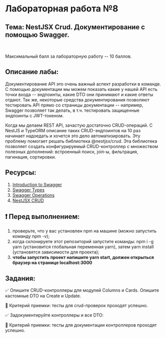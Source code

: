 # Лабораторная работа №8

## Тема: NestJSX Crud. Документирование с помощью Swagger.

<br/>

Максимальный балл за лабораторную работу -- 10 баллов.

## Описание лабы:

Документирование API это очень важный аспект разработки в команде. С помощью документации мы можем показать какие у нашей API есть точки входа -- эндпоинты, какие DTO они принимают и какие ответы отдают. Так же, некоторые средства документирования позволяют тестировать API прямо со страницы документации -- например, Swagger позволяет так делать, в т.ч. тестировать защищенные эндпоинты с JWT-токеном.

Когда мы делаем REST API, зачастую достаточно CRUD-операций. С NestJS и TypeORM описание таких CRUD-эндпоинтов на 10 раз начинает надоедать и хочется это дело автоматизировать. Эту проблему помогает решать библиотека @nestjsx/crud. Эта библиотека позволяет создать конфигурируемый CRUD-контроллер с множеством полезных дополнений: встроенный поиск, join-ы, фильтрация, пагинация, сортировки.

## Ресурсы:

1. [Introduction to Swagger](https://docs.nestjs.com/openapi/introduction)
2. [Swagger Types](https://docs.nestjs.com/openapi/types-and-parameters)
3. [Swagger Operations](https://docs.nestjs.com/openapi/operations)
4. [NestJSX CRUD](https://github.com/nestjsx/crud/wiki/Controllers#description)

## ❗️ <b>Перед выполнением</b>:

1. проверьте, что у вас установлен npm на машине (можно запустить команду npm -v);
2. когда склонируете этот репозиторий запустите команды: npm i -g yarn (установится глобальная переменная yarn), затем yarn install (установятся зависимости для проекта);
3. <b>чтобы запустить проект напишите yarn start, должен открыться браузер на странице localhost:3000</b>

## Задания:

✅ Опишите CRUD-контроллеры для модулей Columns и Cards. Опишите кастомные DTO на Create и Update.

🔎 Критерий приемки: тесты для crud-проверок проходят успешно.

✅ Задокументируйте контроллеры и все DTO:

🔎 Критерий приемки: тесты для документации контроллеров проходят успешно.
